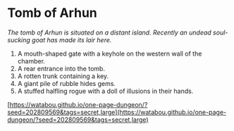 # Tomb of Arhun

_The tomb of Arhun is situated on a distant island. Recently an undead soul-sucking goat has made its lair here._

1. A mouth-shaped gate with a keyhole on the western wall of the chamber.
2. A rear entrance into the tomb.
3. A rotten trunk containing a key.
4. A giant pile of rubble hides gems.
5. A stuffed halfling rogue with a doll of illusions in their hands.

[https://watabou.github.io/one-page-dungeon/?seed=202809569&tags=secret,large](https://watabou.github.io/one-page-dungeon/?seed=202809569&tags=secret,large)
